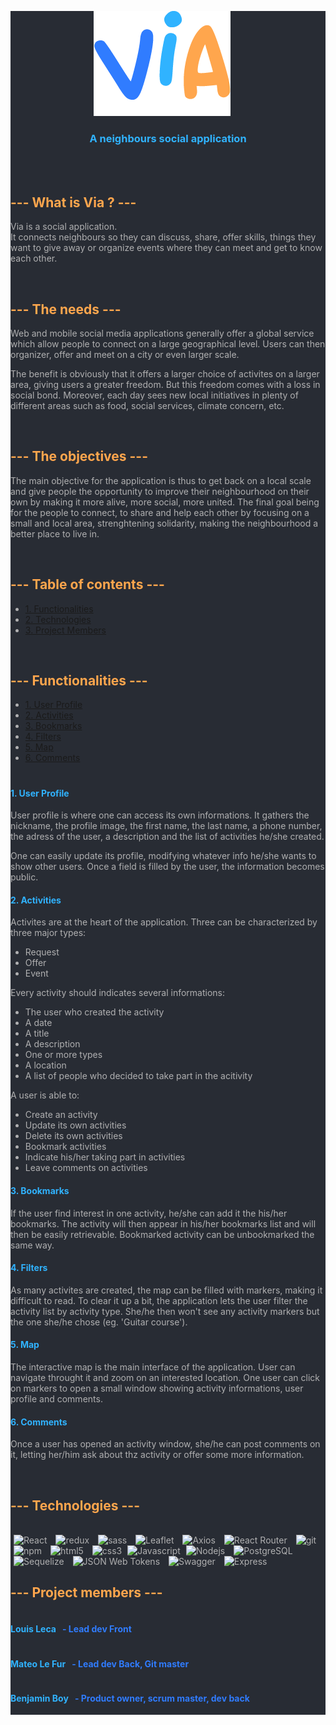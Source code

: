<div style="background-color:#282C34; color:#B0B0B1">
<p style="text-align:center; margin-right:20px"><img src="./app/client/src/assets/images/logo.png" alt="via-logo"/></p>
<h3 style="text-align:center; color:#30b3ff; font-weight:bold;">A neighbours social application</h3>

</br>
</br>
<h2 style="color:#ffa64d; font-weight:bold">--- What is Via ? ---</h2>

Via is a social application. </br>
It connects neighbours so they can discuss, share, offer skills, things they want to give away or organize events where they can meet and get to know each other.

</br>
<h2 style="color:#ffa64d; font-weight:bold">--- The needs ---</h2>

Web and mobile social media applications generally offer a global service which allow people to connect on a large geographical level. Users can then organizer, offer and meet on a city or even larger scale.

The benefit is obviously that it offers a larger choice of activites on a larger area, giving users a greater freedom.
But this freedom comes with a loss in social bond. Moreover, each day sees new local initiatives in plenty of different areas such as food, social services, climate concern, etc.

</br>
<h2 style="color:#ffa64d; font-weight:bold">--- The objectives ---</h2>

The main objective for the application is thus to get back on a local scale and give people the opportunity to improve their neighbourhood on their own by making it more alive, more social, more united.
The final goal being for the people to connect, to share and help each other by focusing on a small and local area, strenghtening solidarity, making the neighbourhood a better place to live in.

</br>
<h2 style="color:#ffa64d; font-weight:bold">--- Table of contents ---</h2>

- [1. Functionalities](#functionalities)
- [2. Technologies](#technologies)
- [3. Project Members](#members)

</br>
<a id="functionalities"><h2 style="color:#ffa64d; font-weight:bold">--- Functionalities ---</h2></a>

- [1. User Profile](#profile)
- [2. Activities](#activities)
- [3. Bookmarks](#bookmarks)
- [4. Filters](#filters)
- [5. Map](#map)
- [6. Comments](#comments)

#

<a id="profile" style="color:#30b3ff"><h4>1. User Profile</h4></a>

User profile is where one can access its own informations.
It gathers the nickname, the profile image, the first name, the last name, a phone number, the adress of the user, a description and the list of activities he/she created.

One can easily update its profile, modifying whatever info he/she wants to show other users.
Once a field is filled by the user, the information becomes public.

<a id="activities" style="color:#30b3ff"><h4>2. Activities</h4></a>

Activites are at the heart of the application. Three can be characterized by three major types:

- Request
- Offer
- Event

Every activity should indicates several informations:

- The user who created the activity
- A date
- A title
- A description
- One or more types
- A location
- A list of people who decided to take part in the acitivity

A user is able to:

- Create an activity
- Update its own activities
- Delete its own activities
- Bookmark activities
- Indicate his/her taking part in activities
- Leave comments on activities

<a id="bookmarks" style="color:#30b3ff"><h4>3. Bookmarks</h4></a>

If the user find interest in one activity, he/she can add it the his/her bookmarks. The activity will then appear in his/her bookmarks list and will then be easily retrievable.
Bookmarked activity can be unbookmarked the same way.

<a id="filters" style="color:#30b3ff"><h4>4. Filters</h4></a>

As many activites are created, the map can be filled with markers, making it difficult to read.
To clear it up a bit, the application lets the user filter the activity list by activity type.
She/he then won't see any activity markers but the one she/he chose (eg. 'Guitar course').

<a id="map" style="color:#30b3ff"><h4>5. Map</h4></a>

The interactive map is the main interface of the application.
User can navigate throught it and zoom on an interested location.
One user can click on markers to open a small window showing activity informations, user profile and comments.

<a id="comments" style="color:#30b3ff"><h4>6. Comments</h4></a>

Once a user has opened an activity window, she/he can post comments on it, letting her/him ask about thz activity or offer some more information.

</br>
<a id="technologies"><h2 style="color:#ffa64d; font-weight:bold">--- Technologies ---</h2></a>
</br>

<img alt="React" src="https://img.shields.io/badge/-React-61DAFB?style=flat-square&logo=React&logoColor=black"  style="margin: 0 5px"/>
<img alt="redux" src="https://img.shields.io/badge/-Redux-764ABC?style=flat-square&logo=redux&logoColor=white"  style="margin: 0 5px"/>
<img alt="sass" src="https://img.shields.io/badge/-SASS-CC6699?style=flat-square&logo=sass&logoColor=white"  style="margin: 0 5px"/>
<img alt="Leaflet" src="https://img.shields.io/badge/-Leaflet-199900?style=flat-square&logo=Leaflet&logoColor=white"  style="margin: 0 5px"/>
<img alt="Axios" src="https://img.shields.io/badge/-Axios-5A29E4?style=flat-square&logo=Axios&logoColor=white"  style="margin: 0 5px"/>
<img alt="React Router" src="https://img.shields.io/badge/-React Router-CA4245?style=flat-square&logo=React Router&logoColor=white"  style="margin: 0 5px"/>

<img alt="git" src="https://img.shields.io/badge/-Git-F05032?style=flat-square&logo=git&logoColor=white" style="margin: 0 5px"/>
<img alt="npm" src="https://img.shields.io/badge/-NPM-CB3837?style=flat-square&logo=npm&logoColor=white"  style="margin: 0 5px"/>
<img alt="html5" src="https://img.shields.io/badge/-HTML5-E34F26?style=flat-square&logo=html5&logoColor=white"  style="margin: 0 5px"/>
<img alt="css3" src="https://img.shields.io/badge/-CSS3-1572B6?style=flat-square&logo=css3&logoColor=white"  style="margin: 0 5px"/>
<img alt="Javascript" src="https://img.shields.io/badge/-Javascript-F7DF1E?style=flat-square&logo=JavaScript&logoColor=black" />
<img alt="Nodejs" src="https://img.shields.io/badge/-Nodejs-339933?style=flat-square&logo=Node.js&logoColor=white"  style="margin: 0 5px"/>
<img alt="PostgreSQL" src="https://img.shields.io/badge/-PostgreSQL-4169E1?style=flat-square&logo=PostgreSQL&logoColor=white"  style="margin: 0 5px"/>
<img alt="Sequelize" src="https://img.shields.io/badge/-Sequelize-52B0E7?style=flat-square&logo=Sequelize&logoColor=white"  style="margin: 0 5px"/>
<img alt="JSON Web Tokens" src="https://img.shields.io/badge/-JSON Web Tokens-B5314C?style=flat-square&logo=JSON Web Tokens&logoColor=white"  style="margin: 0 5px"/>
<img alt="Swagger" src="https://img.shields.io/badge/-Swagger-85EA2D?style=flat-square&logo=Swagger&logoColor=black"  style="margin: 0 5px"/>
<img alt="Express" src="https://img.shields.io/badge/-Express-DA3940?style=flat-square&logo=Express&logoColor=white"  style="margin: 0 5px"/>

</br>
<a id="members"><h2 style="color:#ffa64d; font-weight:bold">--- Project members ---</h2></a>

<div style="display:flex; gap:10px"><h4 style="color:#30b3ff; font-weight:bold">Louis Leca</h4><h4 style="color:#307cff"> - Lead dev Front<h4></div>
<div style="display:flex; gap:10px"><h4 style="color:#30b3ff; font-weight:bold">Mateo Le Fur</h4><h4 style="color:#307cff"> - Lead dev Back, Git master<h4></div>
<div style="display:flex; gap:10px"><h4 style="color:#30b3ff; font-weight:bold">Benjamin Boy</h4><h4 style="color:#307cff"> - Product owner, scrum master, dev back<h4></div>
